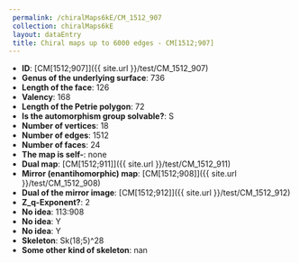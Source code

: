 ```yaml
--- 
 permalink: /chiralMaps6kE/CM_1512_907 
 collection: chiralMaps6kE
 layout: dataEntry
 title: Chiral maps up to 6000 edges - CM[1512;907]
---
```


- **ID**: [CM[1512;907]]({{ site.url }}/test/CM_1512_907)
- **Genus of the underlying surface**: 736
- **Length of the face**: 126
- **Valency**: 168
- **Length of the Petrie polygon**: 72
- **Is the automorphism group solvable?**: S
- **Number of vertices**: 18
- **Number of edges**: 1512
- **Number of faces**: 24
- **The map is self-**: none
- **Dual map**: [CM[1512;911]]({{ site.url }}/test/CM_1512_911)
- **Mirror (enantihomorphic) map**: [CM[1512;908]]({{ site.url }}/test/CM_1512_908)
- **Dual of the mirror image**: [CM[1512;912]]({{ site.url }}/test/CM_1512_912)
- **Z_q-Exponent?**: 2
- **No idea**:  113:908
- **No idea**: Y
- **No idea**: Y
- **Skeleton**: Sk(18;5)^28
- **Some other kind of skeleton**: nan
